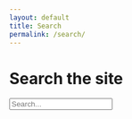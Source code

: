 ```yaml
---
layout: default
title: Search
permalink: /search/
---
```


<h1>Search the site</h1>

<input type="text" id="search-input" placeholder="Search..." />
<ul id="results-container"></ul>

<script src="https://unpkg.com/simple-jekyll-search/dest/simple-jekyll-search.min.js"></script>
<script>
  SimpleJekyllSearch({
    searchInput: document.getElementById("search-input"),
    resultsContainer: document.getElementById("results-container"),
    json: "/_includes/search.json.liquid",
  });
</script>
